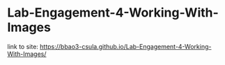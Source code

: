 # Lab-Engagement-4-Working-With-Images
link to site: https://bbao3-csula.github.io/Lab-Engagement-4-Working-With-Images/
